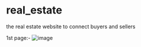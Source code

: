# real_estate
the real estate website to connect buyers and sellers

1st page:-
![image](https://user-images.githubusercontent.com/89626926/166249964-a382a2a5-cd62-4b29-a91c-984d3358cda3.png)


